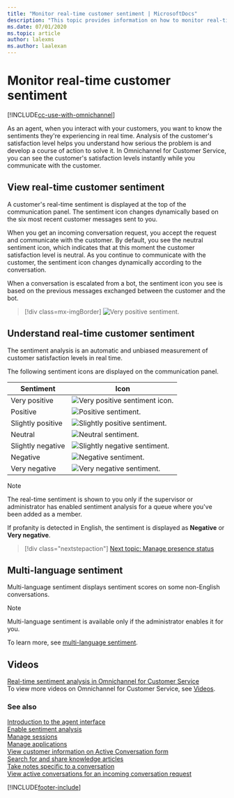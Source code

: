```yaml
---
title: "Monitor real-time customer sentiment | MicrosoftDocs"
description: "This topic provides information on how to monitor real-time customer sentiment and analyze customer satisfaction levels."
ms.date: 07/01/2020
ms.topic: article
author: lalexms
ms.author: laalexan
---
```


# Monitor real-time customer sentiment

[!INCLUDE[cc-use-with-omnichannel](../../includes/cc-use-with-omnichannel.md)]

As an agent, when you interact with your customers, you want to know the sentiments they're experiencing in real time. Analysis of the customer's satisfaction level helps you understand how serious the problem is and develop a course of action to solve it. In Omnichannel for Customer Service, you can see the customer's satisfaction levels instantly while you communicate with the customer.

## View real-time customer sentiment

A customer's real-time sentiment is displayed at the top of the communication panel. The sentiment icon changes dynamically based on the six most recent customer messages sent to you.

When you get an incoming conversation request, you accept the request and communicate with the customer. By default, you see the neutral sentiment icon, which indicates that at this moment the customer satisfaction level is neutral. As you continue to communicate with the customer, the sentiment icon changes dynamically according to the conversation.

When a conversation is escalated from a bot, the sentiment icon you see is based on the previous messages exchanged between the customer and the bot.

> [!div class=mx-imgBorder]
> ![Very positive sentiment.](../media/sentiment-very-positive-cc.png "Very positive sentiment")

## Understand real-time customer sentiment

The sentiment analysis is an automatic and unbiased measurement of customer satisfaction levels in real time.

The following sentiment icons are displayed on the communication panel.

| Sentiment | Icon |
|--------------------------|---------------------------------------------------|
| Very positive | ![Very positive sentiment icon.](../media/sentiment-very-positive.png "Very positive sentiment icon") |
| Positive | ![Positive sentiment.](../media/sentiment-positive.png "Positive sentiment") |
| Slightly positive | ![Slightly positive sentiment.](../media/sentiment-slightly-positive.png "Slightly positive sentiment") |
| Neutral | ![Neutral sentiment.](../media/sentiment-neutral.png "Neutral sentiment") |
| Slightly negative | ![Slightly negative sentiment.](../media/sentiment-slightly-negative.png "Slightly negative sentiment") |
| Negative | ![Negative sentiment.](../media/sentiment-negative.png " Negative sentiment") |
| Very negative | ![Very negative sentiment.](../media/sentiment-very-negative.png "Very negative sentiment") |

> [!Note]
> The real-time sentiment is shown to you only if the supervisor or administrator has enabled sentiment analysis for a queue where you've been added as a member.

If profanity is detected in English, the sentiment is displayed as **Negative** or **Very negative**.

> [!div class="nextstepaction"]
> [Next topic: Manage presence status](oc-manage-presence-status.md)

## Multi-language sentiment

Multi-language sentiment displays sentiment scores on some non-English conversations.

> [!Note]
>
> Multi-language sentiment is available only if the administrator enables it for you.

To learn more, see [multi-language sentiment](../administer/enable-sentiment-analysis.md).  

## Videos

[Real-time sentiment analysis in Omnichannel for Customer Service](https://go.microsoft.com/fwlink/p/?linkid=2114615)  
To view more videos on Omnichannel for Customer Service, see [Videos](videos.md).  

### See also

[Introduction to the agent interface](oc-introduction-agent-interface.md)  
[Enable sentiment analysis](../administer/enable-sentiment-analysis.md)  
[Manage sessions](oc-manage-sessions.md)  
[Manage applications](oc-manage-applications.md)  
[View customer information on Active Conversation form](oc-customer-summary.md)  
[Search for and share knowledge articles](../oc-search-knowledge-articles.md)  
[Take notes specific to a conversation](oc-take-notes.md)  
[View active conversations for an incoming conversation request](oc-view-customer-summary-incoming-conversation-request.md)  


[!INCLUDE[footer-include](../../includes/footer-banner.md)]
